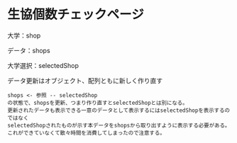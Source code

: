 # 生協個数チェックページ

大学：shop

データ：shops

大学選択：selectedShop

データ更新はオブジェクト、配列ともに新しく作り直す

```
shops <- 参照 -- selectedShop
の状態で、shopsを更新、つまり作り直すとselectedShopとは別になる。
更新されたデータも表示できる一意のデータとして表示するにはselectedShopを表示するのではなく
selectedShopされたものが示す本データをshopsから取り出すように表示する必要がある。
これができていなくて散々時間を消費してしまったので注意する。
```


